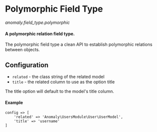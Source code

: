 # Polymorphic Field Type

*anomaly.field_type.polymorphic*

#### A polymorphic relation field type.

The polymorphic field type a clean API to establish polymorphic relations between objects.

## Configuration

- `related` - the class string of the related model
- `title` - the related column to use as the option title 

The title option will default to the model's title column.  

#### Example

	config => [
	    'related' => 'Anomaly\UsersModule\User\UserModel',
	    'title' => 'username'
	]
